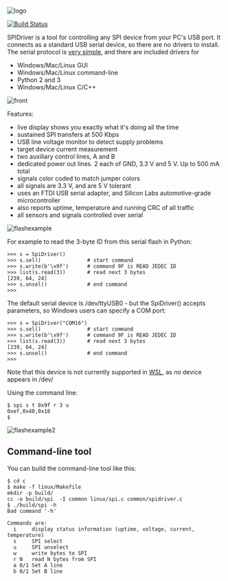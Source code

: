 ![logo](/images/logo.png)

[![Build Status](https://travis-ci.org/jamesbowman/spidriver.svg?branch=master)](https://travis-ci.org/jamesbowman/spidriver)

SPIDriver is a tool for controlling any SPI device from your PC's USB port.
It connects as a standard USB serial device, so there are no drivers to install.
The serial protocol is [very simple](/protocol.md),
and there are included drivers for

* Windows/Mac/Linux GUI
* Windows/Mac/Linux command-line
* Python 2 and 3
* Windows/Mac/Linux C/C++

![front](/images/DSC_1313a.JPG)

Features:

* live display shows you exactly what it's doing all the time
* sustained SPI transfers at 500 Kbps
* USB line voltage monitor to detect supply problems
* target device current measurement
* two auxiliary control lines, A and B
* dedicated power out lines. 2 each of GND, 3.3 V and 5 V. Up to 500 mA total
* signals color coded to match jumper colors
* all signals are 3.3 V, and are 5 V tolerant
* uses an FTDI USB serial adapter, and Silicon Labs automotive-grade microcontroller
* also reports uptime, temperature and running CRC of all traffic
* all sensors and signals controlled over serial

![flashexample](/images/DSC_1319a.JPG)

For example to read the 3-byte ID from this serial flash in Python:

    >>> s = SpiDriver()
    >>> s.sel()               # start command
    >>> s.write(b'\x9f')      # command 9F is READ JEDEC ID 
    >>> list(s.read(3))       # read next 3 bytes
    [239, 64, 24]
    >>> s.unsel()             # end command
    >>>

The default serial device is /dev/ttyUSB0 - but the SpiDriver() accepts parameters, so Windows users can specify a COM port:

    >>> s = SpiDriver("COM16")
    >>> s.sel()               # start command
    >>> s.write(b'\x9f')      # command 9F is READ JEDEC ID 
    >>> list(s.read(3))       # read next 3 bytes
    [239, 64, 24]
    >>> s.unsel()             # end command
    >>>

Note that this device is not currently supported in [WSL](https://docs.microsoft.com/en-us/windows/wsl/about), as no device appears in /dev/

Using the command line:

    $ spi s t 0x9f r 3 u
    0xef,0x40,0x18
    $

![flashexample2](/images/DSC_1319b.JPG)

Command-line tool
-----------------

You can build the command-line tool like this:

    $ cd c
    $ make -f linux/Makefile 
    mkdir -p build/
    cc -o build/spi  -I common linux/spi.c common/spidriver.c
    $ ./build/spi -h
    Bad command '-h'

    Commands are:
      i     display status information (uptime, voltage, current, temperature)
      s     SPI select
      u     SPI unselect
      w     write bytes to SPI
      r N   read N bytes from SPI
      a 0/1 Set A line
      b 0/1 Set B line
